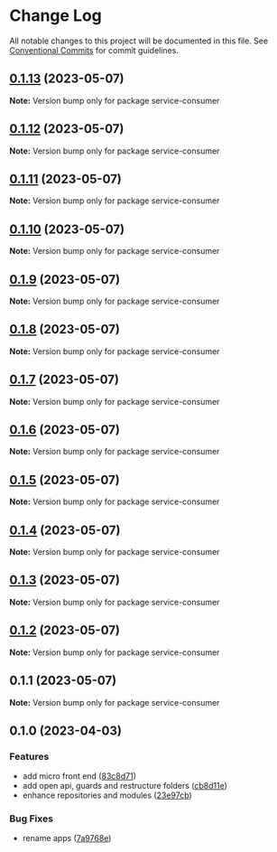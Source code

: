 # Change Log

All notable changes to this project will be documented in this file.
See [Conventional Commits](https://conventionalcommits.org) for commit guidelines.

## [0.1.13](https://github.com/amaralc/peerlab/compare/service-consumer@0.1.12...service-consumer@0.1.13) (2023-05-07)

**Note:** Version bump only for package service-consumer

## [0.1.12](https://github.com/amaralc/peerlab/compare/service-consumer@0.1.11...service-consumer@0.1.12) (2023-05-07)

**Note:** Version bump only for package service-consumer

## [0.1.11](https://github.com/amaralc/peerlab/compare/service-consumer@0.1.10...service-consumer@0.1.11) (2023-05-07)

**Note:** Version bump only for package service-consumer

## [0.1.10](https://github.com/amaralc/peerlab/compare/service-consumer@0.1.9...service-consumer@0.1.10) (2023-05-07)

**Note:** Version bump only for package service-consumer

## [0.1.9](https://github.com/amaralc/peerlab/compare/service-consumer@0.1.8...service-consumer@0.1.9) (2023-05-07)

**Note:** Version bump only for package service-consumer

## [0.1.8](https://github.com/amaralc/peerlab/compare/service-consumer@0.1.7...service-consumer@0.1.8) (2023-05-07)

**Note:** Version bump only for package service-consumer

## [0.1.7](https://github.com/amaralc/peerlab/compare/service-consumer@0.1.6...service-consumer@0.1.7) (2023-05-07)

**Note:** Version bump only for package service-consumer

## [0.1.6](https://github.com/amaralc/peerlab/compare/service-consumer@0.1.5...service-consumer@0.1.6) (2023-05-07)

**Note:** Version bump only for package service-consumer

## [0.1.5](https://github.com/amaralc/peerlab/compare/service-consumer@0.1.4...service-consumer@0.1.5) (2023-05-07)

**Note:** Version bump only for package service-consumer

## [0.1.4](https://github.com/amaralc/peerlab/compare/service-consumer@0.1.3...service-consumer@0.1.4) (2023-05-07)

**Note:** Version bump only for package service-consumer

## [0.1.3](https://github.com/amaralc/peerlab/compare/service-consumer@0.1.2...service-consumer@0.1.3) (2023-05-07)

**Note:** Version bump only for package service-consumer

## [0.1.2](https://github.com/amaralc/peerlab/compare/service-consumer@0.1.1...service-consumer@0.1.2) (2023-05-07)

**Note:** Version bump only for package service-consumer

## 0.1.1 (2023-05-07)

**Note:** Version bump only for package service-consumer

## 0.1.0 (2023-04-03)

### Features

- add micro front end ([83c8d71](https://github.com/amaralc/micro-applications-template/commit/83c8d7139aa5074a7c88a302f300ca49305e1360))
- add open api, guards and restructure folders ([cb8d11e](https://github.com/amaralc/micro-applications-template/commit/cb8d11e28541707ba0232fe07a3ec7925e98a4b3))
- enhance repositories and modules ([23e97cb](https://github.com/amaralc/micro-applications-template/commit/23e97cb2dbc9fb6e26db1431adc8f3465685f0be))

### Bug Fixes

- rename apps ([7a9768e](https://github.com/amaralc/micro-applications-template/commit/7a9768e19b0671c4ef5845a1759c105f6ac218b2))
